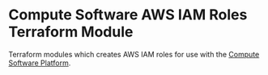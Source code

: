 # Compute Software AWS IAM Roles Terraform Module

Terraform modules which creates AWS IAM roles for use with the [Compute Software Platform](https://www.computesoftware.com/platform).